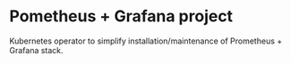 # Pometheus + Grafana project
Kubernetes operator to simplify installation/maintenance of Prometheus + Grafana stack.
